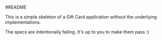 #README

This is a simple skeleton of a Gift Card application without the underlying implementations.

The specs are intentionally failing. It's up to you to make them pass :)